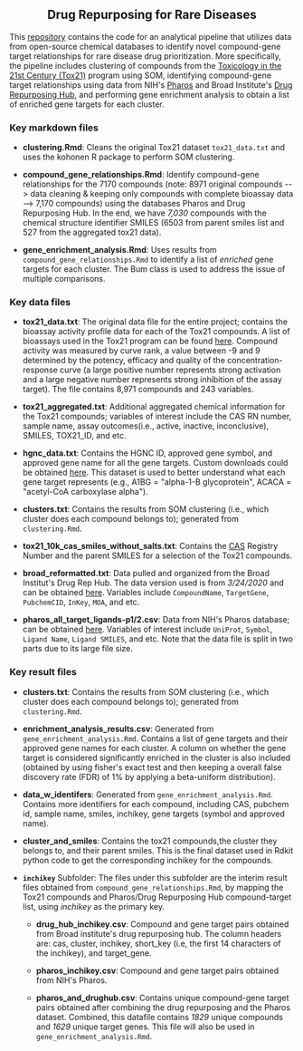 <h2 align="center">Drug Repurposing for Rare Diseases</h2>

This [repository](https://github.com/ncats/drug_rep) contains the code for an analytical pipeline that utilizes data from open-source chemical databases to identify novel compound-gene target relationships for rare disease drug prioritization. More specifically, the pipeline includes clustering of compounds from the [Toxicology in the 21st Century (Tox21)](https://ntp.niehs.nih.gov/whatwestudy/tox21/index.html) program using SOM, identifying compound-gene target relationships using data from NIH's [Pharos](https://pharos.nih.gov/) and Broad Institute's [Drug Repurposing Hub](https://www.broadinstitute.org/drug-repurposing-hub), and performing gene enrichment analysis to obtain a list of enriched gene targets for each cluster. 

### Key markdown files

- **clustering.Rmd**: Cleans the original Tox21 dataset `tox21_data.txt` and uses the kohonen R package to perform SOM clustering. 

- **compound_gene_relationships.Rmd**: Identify compound-gene relationships for the 7170 compounds (note: 8971 original compounds --> data cleaning & keeping only compounds with complete bioassay data --> 7,170 compounds) using the databases Pharos and Drug Repurposing Hub. In the end, we have *7,030* compounds with the chemical structure identifier SMILES (6503 from parent smiles list and 527 from the aggregated tox21 data).

- **gene_enrichment_analysis.Rmd**: Uses results from `compound_gene_relationships.Rmd` to identify a list of *enriched* gene targets for each cluster. The Bum class is used to address the issue of multiple comparisons. 


### Key data files 
- **tox21_data.txt**: The original data file for the entire project; contains the bioassay activity profile data for each of the Tox21 compounds. A list of bioassays used in the Tox21 program can be found [here](https://tripod.nih.gov//tox21/pubdata/). Compound activity was measured by curve rank, a value between -9 and 9 determined by the potency, efficacy and quality of the concentration-response curve (a large positive number represents strong activation and a large negative number represents strong inhibition of the assay target). The file contains 8,971 compounds and 243 variables. 

- **tox21_aggregated.txt**: Additional aggregated chemical information for the Tox21 compounds; variables of interest include the CAS RN number, sample name, assay outcomes(i.e., active, inactive, inconclusive), SMILES, TOX21_ID, and etc. 

- **hgnc_data.txt**: Contains the HGNC ID, approved gene symbol, and approved gene name for all the gene targets. Custom downloads could be obtained [here](https://www.genenames.org/download/custom/). This dataset is used to better understand what each gene target represents (e.g., A1BG = "alpha-1-B glycoprotein", ACACA	= "acetyl-CoA carboxylase alpha").

- **clusters.txt**: Contains the results from SOM clustering (i.e., which cluster does each compound belongs to); generated from `clustering.Rmd`.

- **tox21_10k_cas_smiles_without_salts.txt**: Contains the [CAS](https://www.cas.org/cas-data/cas-registry) Registry Number and the parent SMILES for a selection of the Tox21 compounds.

- **broad_reformatted.txt**: Data pulled and organized from the Broad Institut's Drug Rep Hub. The data version used is from *3/24/2020* and can be obtained [here](https://clue.io/repurposing#download-data). Variables include `CompoundName`, `TargetGene`,	`PubchemCID`, `InKey`, `MOA`, and etc. 

- **pharos_all_target_ligands-p1/2.csv**: Data from NIH's Pharos database; can be obtained [here](https://pharos.nih.gov/targets). Variables of interest include `UniProt`, `Symbol`, `Ligand Name`, `Ligand SMILES`, and etc. Note that the data file is split in two parts due to its large file size. 

### Key result files
- **clusters.txt**: Contains the results from SOM clustering (i.e., which cluster does each compound belongs to); generated from `clustering.Rmd`.

- **enrichment_analysis_results.csv**: Generated from `gene_enrichment_analysis.Rmd`. Contains a list of gene targets and their approved gene names for each cluster. A column on whether the gene target is considered significantly enriched in the cluster is also included (obtained by using fisher's exact test and then keeping a overall false discovery rate (FDR) of 1% by applying a beta-uniform distribution). 

- **data_w_identifers**: Generated from `gene_enrichment_analysis.Rmd`. Contains more identifiers for each compound, including CAS, pubchem id, sample name, smiles, inchikey, gene targets (symbol and approved name). 

- **cluster_and_smiles**: Contains the tox21 compounds,the cluster they belongs to, and their parent smiles. This is the final dataset used in Rdkit python code to get the corresponding inchikey for the compounds.

- **`inchikey`** Subfolder: The files under this subfolder are the interim result files obtained from `compound_gene_relationships.Rmd`, by mapping the Tox21 compounds and Pharos/Drug Repurposing Hub compound-target list, using *inchikey* as the primary key.  
  - **drug_hub_inchikey.csv**: Compound and gene target pairs obtained from Broad institute's drug repurposing hub. The column headers are: cas, cluster, inchikey, short_key (i.e, the first 14 characters of the inchikey), and target_gene.

  - **pharos_inchikey.csv**: Compound and gene target pairs obtained from NIH's Pharos. 

  - **pharos_and_drughub.csv**: Contains unique compound-gene target pairs obtained after combining the drug repurposing and the Pharos dataset. Combined, this datafile contains *1829* unique compounds and *1629* unique target genes. This file will also be used in `gene_enrichment_analysis.Rmd`. 

